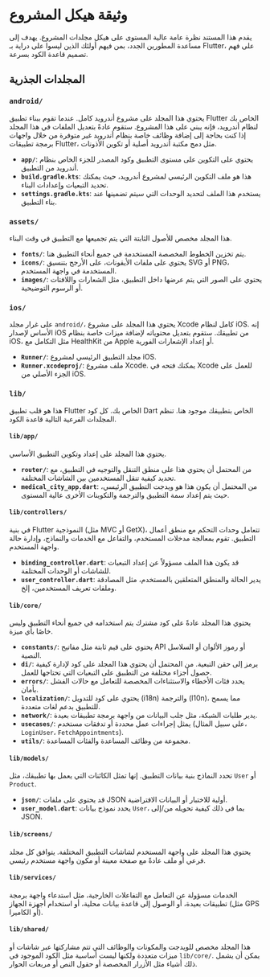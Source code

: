 # وثيقة هيكل المشروع

يقدم هذا المستند نظرة عامة عالية المستوى على هيكل مجلدات المشروع. يهدف إلى مساعدة المطورين الجدد، بمن فيهم أولئك الذين ليسوا على دراية بـ Flutter، على فهم تصميم قاعدة الكود بسرعة.

## المجلدات الجذرية

### `android/`

يحتوي هذا المجلد على مشروع أندرويد كامل. عندما تقوم ببناء تطبيق Flutter الخاص بك لنظام أندرويد، فإنه يبني على هذا المشروع. ستقوم عادةً بتعديل الملفات في هذا المجلد إذا كنت بحاجة إلى إضافة وظائف خاصة بنظام أندرويد غير متوفرة من خلال واجهات برمجة تطبيقات Flutter، مثل دمج مكتبة أندرويد أصلية أو تكوين الأذونات.

- **`app/`**: يحتوي على التكوين على مستوى التطبيق وكود المصدر للجزء الخاص بنظام أندرويد من التطبيق.
- **`build.gradle.kts`**: هذا هو ملف التكوين الرئيسي لمشروع أندرويد، حيث يمكنك تحديد التبعيات وإعدادات البناء.
- **`settings.gradle.kts`**: يستخدم هذا الملف لتحديد الوحدات التي سيتم تضمينها عند بناء التطبيق.

### `assets/`

هذا المجلد مخصص للأصول الثابتة التي يتم تجميعها مع التطبيق في وقت البناء.

- **`fonts/`**: يتم تخزين الخطوط المخصصة المستخدمة في جميع أنحاء التطبيق هنا.
- **`icons/`**: يحتوي على ملفات الأيقونات، على الأرجح بتنسيق SVG أو PNG، المستخدمة في واجهة المستخدم.
- **`images/`**: يحتوي على الصور التي يتم عرضها داخل التطبيق، مثل الشعارات واللافتات أو الرسوم التوضيحية.

### `ios/`

على غرار مجلد `android/`، يحتوي هذا المجلد على مشروع Xcode كامل لنظام iOS. إنه الأساس لإصدار iOS من تطبيقك. ستقوم بتعديل محتوياته لإضافة ميزات خاصة بنظام iOS، مثل التكامل مع HealthKit من Apple أو إعداد الإشعارات الفورية.

- **`Runner/`**: مجلد التطبيق الرئيسي لمشروع iOS.
- **`Runner.xcodeproj/`**: ملف مشروع Xcode. يمكنك فتحه في Xcode للعمل على الجزء الأصلي من iOS.

### `lib/`

هذا هو قلب تطبيق Flutter الخاص بك. كل كود Dart الخاص بتطبيقك موجود هنا. تنظم المجلدات الفرعية التالية قاعدة الكود.

#### `lib/app/`

يحتوي هذا المجلد على إعداد وتكوين التطبيق الأساسي.

- **`router/`**: من المحتمل أن يحتوي هذا على منطق التنقل والتوجيه في التطبيق، مع تحديد كيفية تنقل المستخدمين بين الشاشات المختلفة.
- **`medical_city_app.dart`**: من المحتمل أن يكون هذا هو ويدجت التطبيق الرئيسي، حيث يتم إعداد سمة التطبيق والترجمة والتكوينات الأخرى عالية المستوى.

#### `lib/controllers/`

في بنية Flutter النموذجية (مثل MVC أو GetX)، تتعامل وحدات التحكم مع منطق أعمال التطبيق. تقوم بمعالجة مدخلات المستخدم، والتفاعل مع الخدمات والنماذج، وإدارة حالة واجهة المستخدم.

- **`binding_controller.dart`**: قد يكون هذا الملف مسؤولاً عن إعداد التبعيات للشاشات أو الوحدات المختلفة.
- **`user_controller.dart`**: يدير الحالة والمنطق المتعلقين بالمستخدم، مثل المصادقة وملفات تعريف المستخدمين، إلخ.

#### `lib/core/`

يحتوي هذا المجلد عادةً على كود مشترك يتم استخدامه في جميع أنحاء التطبيق وليس خاصًا بأي ميزة.

- **`constants/`**: يحتوي على قيم ثابتة مثل مفاتيح API أو رموز الألوان أو السلاسل النصية.
- **`di/`**: يرمز إلى حقن التبعية. من المحتمل أن يحتوي هذا المجلد على كود لإدارة كيفية حصول أجزاء مختلفة من التطبيق على التبعيات التي تحتاجها للعمل.
- **`errors/`**: يحدد فئات الأخطاء والاستثناءات المخصصة للتعامل مع حالات الفشل بأمان.
- **`localization/`**: يحتوي على كود للتدويل (i18n) والترجمة (l10n)، مما يسمح للتطبيق بدعم لغات متعددة.
- **`network/`**: يدير طلبات الشبكة، مثل جلب البيانات من واجهة برمجة تطبيقات بعيدة.
- **`usecases/`**: يمثل إجراءات عمل محددة أو تدفقات مستخدم (على سبيل المثال، `LoginUser`، `FetchAppointments`).
- **`utils/`**: مجموعة من وظائف المساعدة والفئات المساعدة.

#### `lib/models/`

تحدد النماذج بنية بيانات التطبيق. إنها تمثل الكائنات التي يعمل بها تطبيقك، مثل `User` أو `Product`.

- **`json/`**: قد يحتوي على ملفات JSON أولية للاختبار أو البيانات الافتراضية.
- **`user_model.dart`**: يحدد نموذج بيانات `User`، بما في ذلك كيفية تحويله من/إلى JSON.

#### `lib/screens/`

يحتوي هذا المجلد على واجهة المستخدم لشاشات التطبيق المختلفة. يتوافق كل مجلد فرعي أو ملف عادةً مع صفحة معينة أو مكون واجهة مستخدم رئيسي.

#### `lib/services/`

الخدمات مسؤولة عن التعامل مع التفاعلات الخارجية، مثل استدعاء واجهة برمجة تطبيقات بعيدة، أو الوصول إلى قاعدة بيانات محلية، أو استخدام أجهزة الجهاز (مثل GPS أو الكاميرا).

#### `lib/shared/`

هذا المجلد مخصص للويدجت والمكونات والوظائف التي تتم مشاركتها عبر شاشات أو ميزات متعددة ولكنها ليست أساسية مثل الكود الموجود في `lib/core/`. يمكن أن يشمل ذلك أشياء مثل الأزرار المخصصة أو حقول النص أو مربعات الحوار.